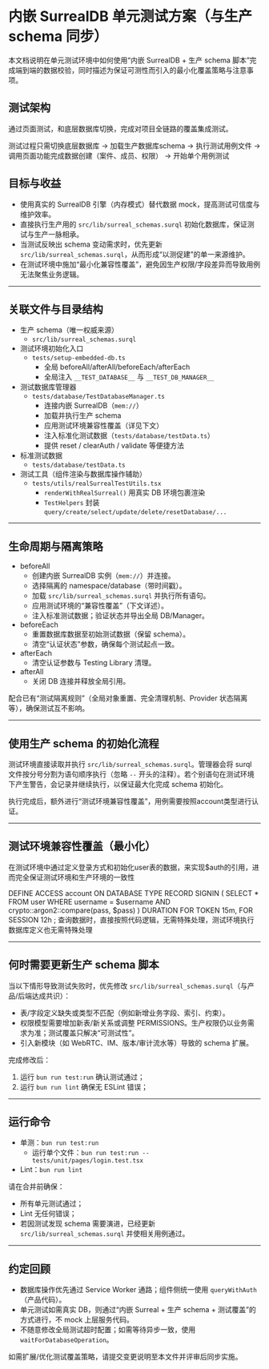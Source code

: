 # 内嵌 SurrealDB 单元测试方案（与生产 schema 同步）

本文档说明在单元测试环境中如何使用“内嵌 SurrealDB + 生产 schema 脚本”完成端到端的数据校验，同时描述为保证可测性而引入的最小化覆盖策略与注意事项。

## 测试架构
通过页面测试，和底层数据库切换，完成对项目全链路的覆盖集成测试。

测试过程只需切换底层数据库 -> 加载生产数据库schema -> 执行测试用例文件 -> 调用页面功能完成数据创建（案件、成员、权限） -> 开始单个用例测试


## 目标与收益

- 使用真实的 SurrealDB 引擎（内存模式）替代数据 mock，提高测试可信度与维护效率。
- 直接执行生产用的 `src/lib/surreal_schemas.surql` 初始化数据库，保证测试与生产一脉相承。
- 当测试反映出 schema 变动需求时，优先更新 `src/lib/surreal_schemas.surql`，从而形成“以测促建”的单一来源维护。
- 在测试环境中施加“最小化兼容性覆盖”，避免因生产权限/字段差异而导致用例无法聚焦业务逻辑。

---

## 关联文件与目录结构

- 生产 schema（唯一权威来源）
  - `src/lib/surreal_schemas.surql`
- 测试环境初始化入口
  - `tests/setup-embedded-db.ts`
    - 全局 beforeAll/afterAll/beforeEach/afterEach
    - 全局注入 `__TEST_DATABASE__` 与 `__TEST_DB_MANAGER__`
- 测试数据库管理器
  - `tests/database/TestDatabaseManager.ts`
    - 连接内嵌 SurrealDB（`mem://`）
    - 加载并执行生产 schema
    - 应用测试环境兼容性覆盖（详见下文）
    - 注入标准化测试数据（`tests/database/testData.ts`）
    - 提供 reset / clearAuth / validate 等便捷方法
- 标准测试数据
  - `tests/database/testData.ts`
- 测试工具（组件渲染与数据库操作辅助）
  - `tests/utils/realSurrealTestUtils.tsx`
    - `renderWithRealSurreal()` 用真实 DB 环境包裹渲染
    - `TestHelpers` 封装 `query/create/select/update/delete/resetDatabase/...`

---

## 生命周期与隔离策略

- beforeAll
  - 创建内嵌 SurrealDB 实例（`mem://`）并连接。
  - 选择隔离的 namespace/database（带时间戳）。
  - 加载 `src/lib/surreal_schemas.surql` 并执行所有语句。
  - 应用测试环境的“兼容性覆盖”（下文详述）。
  - 注入标准测试数据；验证状态并导出全局 DB/Manager。
- beforeEach
  - 重置数据库数据至初始测试数据（保留 schema）。
  - 清空“认证状态”参数，确保每个测试起点一致。
- afterEach
  - 清空认证参数与 Testing Library 清理。
- afterAll
  - 关闭 DB 连接并释放全局引用。

配合已有“测试隔离规则”（全局对象重置、完全清理机制、Provider 状态隔离等），确保测试互不影响。

---

## 使用生产 schema 的初始化流程

测试环境直接读取并执行 `src/lib/surreal_schemas.surql`。管理器会将 surql 文件按分号分割为语句顺序执行（忽略 `--` 开头的注释）。若个别语句在测试环境下产生警告，会记录并继续执行，以保证最大化完成 schema 初始化。

执行完成后，额外进行“测试环境兼容性覆盖”，用例需要按照account类型进行认证。

---

## 测试环境兼容性覆盖（最小化）

在测试环境中通过定义登录方式和初始化user表的数据，来实现$auth的引用，进而完全保证测试环境和生产环境的一致性

DEFINE ACCESS account ON DATABASE TYPE RECORD
	SIGNIN ( SELECT * FROM user WHERE username = $username AND crypto::argon2::compare(pass, $pass) )
	DURATION FOR TOKEN 15m, FOR SESSION 12h
;
查询数据时，直接按照代码逻辑，无需特殊处理，测试环境执行数据库定义也无需特殊处理


---

## 何时需要更新生产 schema 脚本

当以下情形导致测试失败时，优先修改 `src/lib/surreal_schemas.surql`（与产品/后端达成共识）：
- 表/字段定义缺失或类型不匹配（例如新增业务字段、索引、约束）。
- 权限模型需要增加新表/新关系或调整 PERMISSIONS。生产权限仍以业务需求为准；测试覆盖只解决“可测试性”。
- 引入新模块（如 WebRTC、IM、版本/审计流水等）导致的 schema 扩展。

完成修改后：
1) 运行 `bun run test:run` 确认测试通过；
2) 运行 `bun run lint` 确保无 ESLint 错误；



---

## 运行命令

- 单测：`bun run test:run`
  - 运行单个文件：`bun run test:run -- tests/unit/pages/login.test.tsx`
- Lint：`bun run lint`

请在合并前确保：
- 所有单元测试通过；
- Lint 无任何错误；
- 若因测试发现 schema 需要演进，已经更新 `src/lib/surreal_schemas.surql` 并使相关用例通过。

---

## 约定回顾

- 数据库操作优先通过 Service Worker 通路；组件侧统一使用 `queryWithAuth`（产品代码）。
- 单元测试如需真实 DB，则通过“内嵌 Surreal + 生产 schema + 测试覆盖”的方式进行，不 mock 上层服务代码。
- 不随意修改全局测试超时配置；如需等待异步一致，使用 `waitForDatabaseOperation`。

如需扩展/优化测试覆盖策略，请提交变更说明至本文件并评审后同步实施。
